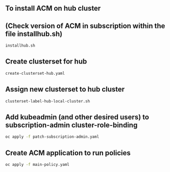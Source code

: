 ## To install ACM on hub cluster
## (Check version of ACM in subscription within the file installhub.sh)
```bash
installhub.sh
```
## Create clusterset for hub
```bash
create-clusterset-hub.yaml
```

## Assign new clusterset to hub cluster
```bash
clusterset-label-hub-local-cluster.sh
```

## Add kubeadmin (and other desired users) to subscription-admin cluster-role-binding
```bash
oc apply -f patch-subscription-admin.yaml
```

## Create ACM application to run policies
```bash
oc apply -f main-policy.yaml
```
